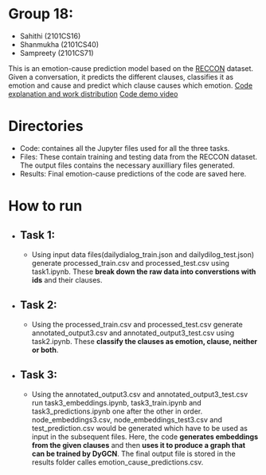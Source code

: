 # Group 18:
- Sahithi (2101CS16)
- Shanmukha (2101CS40)
- Sampreety (2101CS71)

This is an emotion-cause prediction model based on the [RECCON](https://github.com/declare-lab/RECCON) dataset. Given a conversation, it predicts the different clauses, classifies it as emotion and cause and predict which clause causes which emotion.
[Code explanation and work distribution](https://docs.google.com/document/d/1Bl2ZmMzaWTTJcmmgHuHSRPaB1WfIAHjRFZ-xuo3cjEM/edit?usp=sharing)
[Code demo video](https://drive.google.com/file/d/1svsmUIYMq_lnDu5i3iYNbQJemY70MoPP/view?usp=sharing)


# Directories 
- Code: containes all the Jupyter files used for all the three tasks.
- Files: These contain training and testing data from the RECCON dataset. The output files contains the necessary auxilliary files generated.
- Results: Final emotion-cause predictions of the code are saved here.

# How to run
- ## Task 1:
  - Using input data files(dailydialog_train.json and dailydilog_test.json) generate processed_train.csv and processed_test.csv using task1.ipynb. These **break down the raw data into converstions with ids** and their clauses.
- ## Task 2:
  - Using the processed_train.csv and processed_test.csv generate annotated_output3.csv and annotated_output3_test.csv using task2.ipynb. These **classify the clauses as emotion, clause, neither or both**.
- ## Task 3:
  -   Using the annotated_output3.csv and annotated_output3_test.csv run task3_embeddings.ipynb, task3_train.ipynb and task3_predictions.ipynb one after the other in order. node_embeddings3.csv, node_embeddings_test3.csv and test_prediction.csv would be generated which have to be used as input in the subsequent files. Here, the code **generates embeddings from the given clauses** and then **uses it to produce a graph that can be trained by DyGCN**. The final output file is stored in the results folder calles emotion_cause_predictions.csv.

